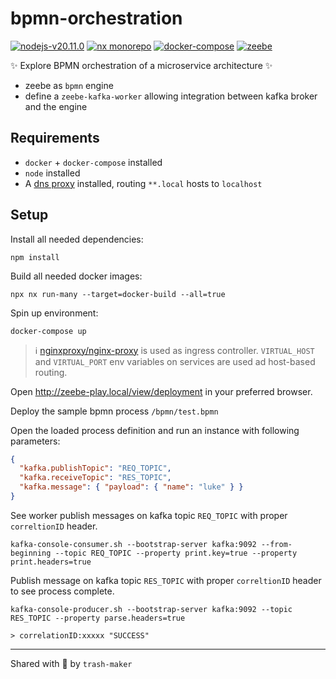 # bpmn-orchestration

[![nodejs-v20.11.0](https://img.shields.io/badge/node-v20.11.0-blue?logo=nodedotjs)](https://nodejs.org/en)
[![nx monorepo](https://img.shields.io/badge/nx-monorepo-blue?logo=nx)](https://nx.dev)
[![docker-compose](https://img.shields.io/badge/docker-compose-blue?logo=docker)](https://docs.docker.com/compose/)
[![zeebe](https://img.shields.io/badge/BPMN-zeebe-blue)](https://camunda.com/platform/zeebe/)

✨ Explore BPMN orchestration of a microservice architecture ✨

 - zeebe as `bpmn` engine
 - define a `zeebe-kafka-worker` allowing integration between kafka broker and the engine

## Requirements
 - `docker` + `docker-compose` installed
 - `node` installed
 - A [dns proxy](https://chromewebstore.google.com/detail/proxy-switchyomega/padekgcemlokbadohgkifijomclgjgif) installed, routing `**.local` hosts to `localhost`

## Setup
Install all needed dependencies:
```
npm install
```

Build all needed docker images:
```
npx nx run-many --target=docker-build --all=true
```

Spin up environment:
```
docker-compose up
```

> ℹ️ [nginxproxy/nginx-proxy](https://github.com/nginx-proxy/nginx-proxy) is used as ingress controller. `VIRTUAL_HOST` and `VIRTUAL_PORT` env variables on services are used ad host-based routing.

Open http://zeebe-play.local/view/deployment in your preferred browser.

Deploy the sample bpmn process `/bpmn/test.bpmn`

Open the loaded process definition and run an instance with following parameters:
```json
{
  "kafka.publishTopic": "REQ_TOPIC",
  "kafka.receiveTopic": "RES_TOPIC",
  "kafka.message": { "payload": { "name": "luke" } }
}
```

See worker publish messages on kafka topic `REQ_TOPIC` with proper `correltionID` header.

```
kafka-console-consumer.sh --bootstrap-server kafka:9092 --from-beginning --topic REQ_TOPIC --property print.key=true --property print.headers=true
```

Publish message on kafka topic `RES_TOPIC` with proper `correltionID` header to see process complete.

```
kafka-console-producer.sh --bootstrap-server kafka:9092 --topic RES_TOPIC --property parse.headers=true

> correlationID:xxxxx "SUCCESS"
```


---
Shared with 💜 by `trash-maker`